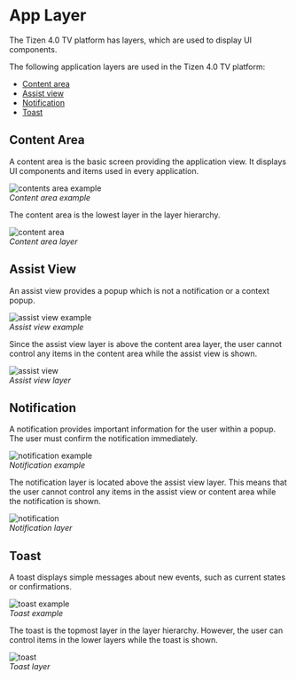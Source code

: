 # App Layer

The Tizen 4.0 TV platform has layers, which are used to display UI components.

The following application layers are used in the Tizen 4.0 TV platform:

-   [Content area](#content-area)
-   [Assist view](#assist-view)
-   [Notification](#notification)
-   [Toast](#toast)

## Content Area

A content area is the basic screen providing the application view. It displays UI components and items used in every application.

![contents area example](media/ux_01_contents_area_2-850x478.png)<br>
*Content area example*

The content area is the lowest layer in the layer hierarchy.

![content area](media/ux_01_contents_area_1_re-850x707.png)<br>
*Content area layer*

## Assist View

An assist view provides a popup which is not a notification or a context popup.

![assist view example](media/ux_02_assist_view_2_re-850x478.png)<br>
*Assist view example*

Since the assist view layer is above the content area layer, the user cannot control any items in the content area while the assist view is shown.

![assist view](media/ux_02_assist_view_1_re-850x707.png)<br>
*Assist view layer*

## Notification

A notification provides important information for the user within a popup. The user must confirm the notification immediately.

![notification example](media/ux_03_notifications_2-850x478.png)<br>
*Notification example*

The notification layer is located above the assist view layer. This means that the user cannot control any items in the assist view or content area while the notification is shown.

![notification](media/ux_03_notifications_1_re-850x707.png)<br>
*Notification layer*

## Toast

A toast displays simple messages about new events, such as current states or confirmations.

![toast example](media/ux_04_toast_2-850x478.png)<br>
*Toast example*

The toast is the topmost layer in the layer hierarchy. However, the user can control items in the lower layers while the toast is shown.

![toast](media/ux_04_toast_1_re-850x707.png)<br>
*Toast layer*
